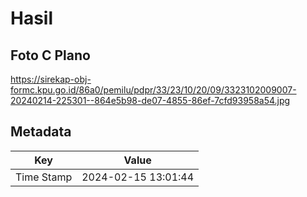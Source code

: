 # Hasil

## Foto C Plano

https://sirekap-obj-formc.kpu.go.id/86a0/pemilu/pdpr/33/23/10/20/09/3323102009007-20240214-225301--864e5b98-de07-4855-86ef-7cfd93958a54.jpg


## Metadata

| Key        | Value               |
| ---------- | ------------------- |
| Time Stamp | 2024-02-15 13:01:44 |



